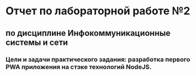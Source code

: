 # Отчет по лабораторной работе №2
## по дисциплине Инфокоммуникационные системы и сети  

### Цели и задачи практического задания: разработка первого PWA приложения на стэке технологий NodeJS.
